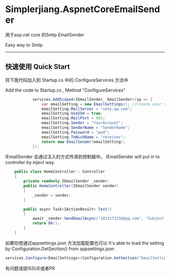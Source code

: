 # Simplerjiang.AspnetCoreEmailSender

用于asp.net core 的Smtp EmailSender

Easy way to Smtp

---

## 快速使用 Quick Start

将下面代码加入到 Startup.cs 中的 ConfigureServices 方法中

Add the code to Startup.cs , Method "ConfigureServices"

```c#
            services.AddScoped<IEmailSender, EmailSender>(sp => {
                var emailSetting = new EmailSettings(); //Create your settings instance
                emailSetting.MailServer = "smtp.qq.com";
                emailSetting.UseSSH = true;
                emailSetting.MailPort = 465;
                emailSetting.Sender = "YourAccount";
                emailSetting.SenderName = "SenderName";
                emailSetting.Password = "pwd";
                emailSetting.ToNickName = "receiver";
                return new EmailSender(emailSetting);
            });
```

IEmailSender 会通过注入的方式传递到控制器中。
IEmailSender will put in to controller by inject way.


```c#
    public class HomeController : Controller
    {
        private readonly IEmailSender _sender;
        public HomeController(IEmailSender sender)
        {
            _sender = sender;
        }

        public async Task<IActionResult> Test()
        {
            await _sender.SendEmailAsync("1013171256@qq.com", "Subject", "Message Or Html");
            return Ok();
        }
    }
```

如果你想通过appsettings.json 方法加载配置也可以
It's able to load the setting by Configuration.GetSection() from appsettings.json

```c#
services.Configure<EmailSettings>(Configuration.GetSection("EmailSettings"));
```

有问题请提ISSUE或者PR

